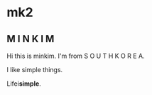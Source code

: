 # mk2
<h2>M I N K I M </h2>
<p>Hi this is minkim. I'm from S O U T H  K O R E A.
<p>I like simple things.
<p>Lifei<strong>simple</strong>.
